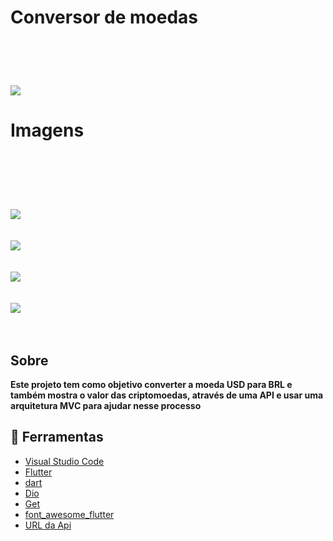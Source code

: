 


# Conversor de moedas

<br>
<br>
<h1 aling = "center">
<img src = "./assets/images/conversor.gif">

</h1>

# Imagens
<br>
<br>
<br>
<h1>
<img src = "./assets/images/1.jpeg">
<br>
<br>

<img src = "./assets/images/4.jpeg">
<br>
<br>
<img src = "./assets/images/2.jpeg">
<br>
<br>

<img src = "./assets/images/3.jpeg">
<br>
<br>

</h1>

##  Sobre
**Este projeto tem como objetivo converter a moeda USD para BRL e também mostra o valor das criptomoedas, através de uma API e usar uma arquitetura MVC para ajudar nesse processo**  

## 🔨 Ferramentas

- [Visual Studio Code](https://code.visualstudio.com/)
- [Flutter](https://flutter.dev/docs) 
- [dart](https://dart.dev/guides)
- [Dio](https://pub.dev/packages/dio)
- [Get](https://pub.dev/packages/get)
- [font_awesome_flutter](https://pub.dev/packages/font_awesome_flutter)
- [URL da Api](https://docs.awesomeapi.com.br/api-de-moedas)